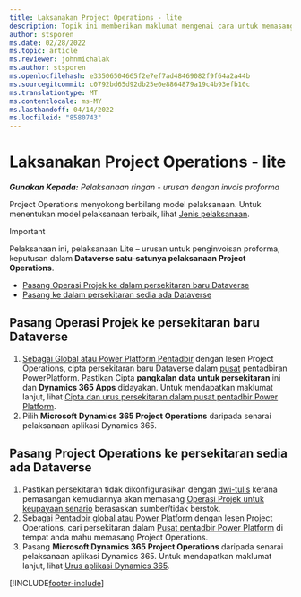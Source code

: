 ```yaml
---
title: Laksanakan Project Operations - lite
description: Topik ini memberikan maklumat mengenai cara untuk memasang pelaksanaan Lite Project Operations - urusan untuk penginvoisan proforma.
author: stsporen
ms.date: 02/28/2022
ms.topic: article
ms.reviewer: johnmichalak
ms.author: stsporen
ms.openlocfilehash: e33506504665f2e7ef7ad48469082f9f64a2a44b
ms.sourcegitcommit: c0792bd65d92db25e0e8864879a19c4b93efb10c
ms.translationtype: MT
ms.contentlocale: ms-MY
ms.lasthandoff: 04/14/2022
ms.locfileid: "8580743"
---
```

# <a name="deploy-project-operations---lite"></a>Laksanakan Project Operations - lite

_**Gunakan Kepada:** Pelaksanaan ringan - urusan dengan invois proforma_



Project Operations menyokong berbilang model pelaksanaan. Untuk menentukan model pelaksanaan terbaik, lihat [Jenis pelaksanaan](determine-deployment-type.md).


> [!IMPORTANT]
> Pelaksanaan ini, pelaksanaan Lite – urusan untuk penginvoisan proforma, keputusan dalam **Dataverse satu-satunya pelaksanaan Project Operations**.

- [Pasang Operasi Projek ke dalam persekitaran baru Dataverse](#new)
- [Pasang ke dalam persekitaran sedia ada Dataverse](#existing)



## <a name="install-project-operations-to-a-new-dataverse-environment"></a><a name="new"></a> Pasang Operasi Projek ke persekitaran baru Dataverse

1. [Sebagai Global atau Power Platform Pentadbir](/power-platform/admin/global-service-administrators-can-administer-without-license) dengan lesen Project Operations, cipta persekitaran baru Dataverse dalam [pusat](https://admin.powerplatform.com) pentadbiran PowerPlatform. Pastikan Cipta **pangkalan data untuk persekitaran** ini dan **Dynamics 365 Apps** didayakan. Untuk mendapatkan maklumat lanjut, lihat [Cipta dan urus persekitaran dalam pusat pentadbir Power Platform](/power-platform/admin/create-environment#create-an-environment-in-the-power-platform-admin-center).
2. Pilih **Microsoft Dynamics 365 Project Operations** daripada senarai pelaksanaan aplikasi Dynamics 365.


## <a name="install-project-operations-to-an-existing-dataverse-environment"></a><a name="existing"></a> Pasang Project Operations ke persekitaran sedia ada Dataverse
1. Pastikan persekitaran tidak dikonfigurasikan dengan [dwi-tulis](/dynamics365/fin-ops-core/dev-itpro/data-entities/dual-write/dual-write-overview) kerana pemasangan kemudiannya akan memasang [Operasi Projek untuk keupayaan senario](project-operations-integrated-deployment-overview.md) berasaskan sumber/tidak berstok.
2. Sebagai [Pentadbir global atau Power Platform](/power-platform/admin/global-service-administrators-can-administer-without-license) dengan lesen Project Operations, cari persekitaran dalam [Pusat pentadbir Power Platform](https://admin.powerplatform.com) di tempat anda mahu memasang Project Operations.
3. Pasang **Microsoft Dynamics 365 Project Operations** daripada senarai pelaksanaan aplikasi Dynamics 365. Untuk mendapatkan maklumat lanjut, lihat [Urus aplikasi Dynamics 365](/power-platform/admin/manage-apps).




[!INCLUDE[footer-include](../includes/footer-banner.md)]
